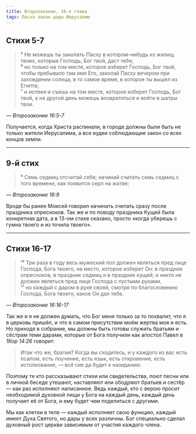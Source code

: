 ```yaml
---
title: Второзаконие, 16-я глава
tags: Пасха закон дары Иерусалим
---
```


## Стихи 5-7

> ⁵ Не можешь ты заколать Пасху в котором-нибудь из жилищ твоих, которые Господь, Бог твой, даст тебе;  
> ⁶ но только на том месте, которое изберет Господь, Бог твой, чтобы пребывало там имя Его, заколай Пасху вечером
> при захождении солнца, в то самое время, в которое ты вышел из Египта;  
> ⁷ и испеки и съешь на том месте, которое изберет Господь, Бог твой, а на другой день можешь возвратиться и войти в шатры твои.

— <cite>Второзаконие&nbsp;16:5-7</cite>

Получается, когда Христа распинали, в городе должны были быть не только жители Иерусалима, а все иудеи соблюдающие закон со всех концов земли.

***

## 9-й стих

> ⁹ Семь седмиц отсчитай себе; начинай считать семь седмиц с того времени, как появится серп на жатве;

— <cite>Второзаконие&nbsp;16:9</cite>

Вроде бы ранее Моисей говорил начинать считать сразу после праздника опресноков. Так же и по поводу праздника Кущей была конкретная дата,
а в 13-ом стихе сказано, просто «когда уберешь с гумна твоего и из точила твоего».

***

## Стихи 16-17

> ¹⁶ Три раза в году весь мужеский пол должен являться пред лице Господа, Бога твоего, на место, которое изберет Он:
> в праздник опресноков, в праздник седмиц и в праздник кущей; и никто не должен являться пред лице Господа с пустыми руками,  
> ¹⁷ но каждый с даром в руке своей, смотря по благословению Господа, Бога твоего, какое Он дал тебе.

— <cite>Второзаконие&nbsp;16:16-17</cite>

Так же и я не должен думать, что Бог меня только за то похвалит, что я в церковь пришёл, и что в самом присутствии моём жертва моя и есть.
Но приходя в собрание, мы должны быть готовы служить братьям и сёстрам теми дарами, которые от Бога получили как апостол Павел в <cite>1Кор&nbsp;14:26</cite> говорит:

> Итак что же, братия? Когда вы сходитесь, и у каждого из вас есть псалом, есть поучение, есть язык, есть откровение,
> есть истолкование, — всё сие да будет к назиданию.

Поэтому те кто рассказывают стихи или свидетельства, поют песни или в личной беседе утешают, наставляют или ободряют братьев и сестёр — как раз исполняют написанное. Ведь каждый, кто с верою просит необходимой духовной пищи у Бога на каждый день, каждый  день
получает её от Бога, и ему будет чем поделиться с другими.

Мы как клетки в теле — каждый исполняет свою функцию, каждый имеет Духа Святого, но дары у всех различны. Бог специально сделал духовный рост церкви зависимым от участия каждого члена.
